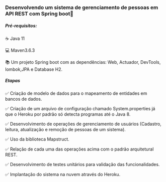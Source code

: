 ### Desenvolvendo um sistema de gerenciamento de pessoas em API REST com Spring boot:woman:

##### Pré-requisitos:

:coffee: Java 11

:computer: Maven3.6.3

:books: Um projeto Spring boot com as dependências: Web, Actuador, DevTools, lombok,JPA e Database H2.

##### Etapas

:white_check_mark: Criação de modelo de dados para o mapeamento de entidades em bancos de dados.

:white_check_mark: Criação de um arquivo de configuração chamado System.properties já que o Heroku por padrão só detecta programas até o Java 8.

:white_check_mark: Desenvolvimento de operações de gerenciamento de usuários (Cadastro, leitura, atualização e remoção de pessoas de um sistema).

:white_check_mark: Uso da biblioteca Mapstruct.

:white_check_mark: Relação de cada uma das operações acima com o padrão arquitetural REST.

:white_check_mark: Desenvolvimento de testes unitários para validação das funcionalidades.

:white_check_mark: Implantação do sistema na nuvem através do Heroku.
